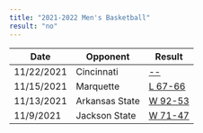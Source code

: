 ```yaml
---
title: "2021-2022 Men's Basketball"
result: "no"
---
```


| Date | Opponent | Result |
|-|-|-|
| 11/22/2021 | Cincinnati | [--](http://www.espn.com/mens-college-basketball/game/_/gameId/401369820) |
| 11/15/2021 | Marquette | [L 67-66](https://www.espn.com/mens-college-basketball/game/_/gameId/401372001) |
| 11/13/2021 | Arkansas State | [W 92-53](https://www.espn.com/mens-college-basketball/game/_/gameId/401372111) |
| 11/9/2021 | Jackson State | [W 71-47](https://www.espn.ph/mens-college-basketball/game/_/gameId/401372110) |